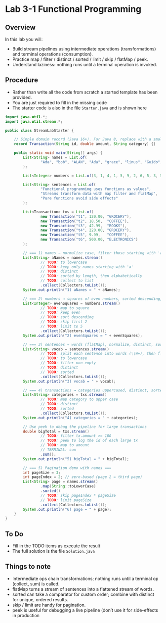 # Lab 3-1 Functional Programming

## Overview

In this lab you will:
- Build stream pipelines using intermediate operations (transformations) and terminal operations (consumption).
- Practice map / filter / distinct / sorted / limit / skip / flatMap / peek.
- Understand laziness: nothing runs until a terminal operation is invoked.

## Procedure

- Rather than write all the code from scratch a started template has been provided. 
- You are just required to fill in the missing code
- The starter code is also in the file `Starter.java` and is shown here

```java
import java.util.*;
import java.util.stream.*;

public class StreamLabStarter {

    // Simple domain record (Java 16+). For Java 8, replace with a small class with getters.
    record Transaction(String id, double amount, String category) {}

    public static void main(String[] args) {
        List<String> names = List.of(
                "Ada", "bob", "ALAN", "Ada", "grace", "linus", "Guido", "ada", "Bjarne"
        );

        List<Integer> numbers = List.of(3, 1, 4, 1, 5, 9, 2, 6, 5, 3, 5);

        List<String> sentences = List.of(
                "Functional programming uses functions as values",
                "Streams transform data with map filter and flatMap",
                "Pure functions avoid side effects"
        );

        List<Transaction> txs = List.of(
                new Transaction("t1", 120.00, "GROCERY"),
                new Transaction("t2", 18.50,  "COFFEE"),
                new Transaction("t3", 42.99,  "BOOKS"),
                new Transaction("t4", 220.00, "GROCERY"),
                new Transaction("t5", 9.99,   "COFFEE"),
                new Transaction("t6", 500.00, "ELECTRONICS")
        );

        // === 1) names → normalize case, filter those starting with 'a', distinct, sort by length then alpha ===
        List<String> aNames = names.stream()
                // TODO: to lowercase
                // TODO: keep only names starting with 'a'
                // TODO: distinct
                // TODO: sorted by length, then alphabetically
                // TODO: collect to list
                .collect(Collectors.toList());
        System.out.println("1) aNames = " + aNames);

        // === 2) numbers → squares of even numbers, sorted descending, skip first 2, take next 5 ===
        List<Integer> evenSquares = numbers.stream()
                // TODO: map to square
                // TODO: keep even
                // TODO: sort descending
                // TODO: skip first 2
                // TODO: limit to 5
                .collect(Collectors.toList());
        System.out.println("2) evenSquares = " + evenSquares);

        // === 3) sentences → words (flatMap), normalize, distinct, sorted ===
        List<String> vocab = sentences.stream()
                // TODO: split each sentence into words (\\W+), then flatMap to a stream of words
                // TODO: to lowercase
                // TODO: filter non-empty
                // TODO: distinct
                // TODO: sorted
                .collect(Collectors.toList());
        System.out.println("3) vocab = " + vocab);

        // === 4) transactions → categories uppercased, distinct, sorted; also total of large txs ===
        List<String> categories = txs.stream()
                // TODO: map category to upper case
                // TODO: distinct
                // TODO: sorted
                .collect(Collectors.toList());
        System.out.println("4) categories = " + categories);

        // Use peek to debug the pipeline for large transactions
        double bigTotal = txs.stream()
                // TODO: filter tx.amount >= 100
                // TODO: peek to log the id of each large tx
                // TODO: map to amount
                // TERMINAL: sum
                .sum();
        System.out.println("5) bigTotal = " + bigTotal);

        // === 5) Pagination demo with names ===
        int pageSize = 3;
        int pageIndex = 2; // zero-based (page 2 = third page)
        List<String> page = names.stream()
                .map(String::toLowerCase)
                .sorted()
                // TODO: skip pageIndex * pageSize
                // TODO: limit pageSize
                .collect(Collectors.toList());
        System.out.println("6) page = " + page);
    }
}

```

## To Do
- Fill in the TODO items as execute the result
- The full solution is the file `Solution.java`

## Things to note

- Intermediate ops chain transformations; nothing runs until a terminal op (collect, sum) is called.
- flatMap turns a stream of sentences into a flattened stream of words.
- sorted can take a comparator for custom order; combine with distinct for unique, ordered results.
- skip / limit are handy for pagination.
- peek is useful for debugging a live pipeline (don’t use it for side-effects in production
